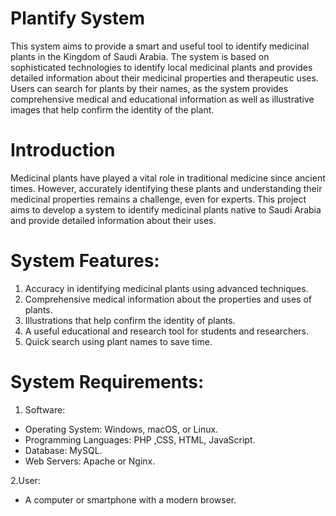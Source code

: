 # Plantify System 
This system aims to provide a smart and useful tool to identify medicinal plants in the Kingdom of Saudi Arabia. The system is based on sophisticated technologies to identify local medicinal plants and provides detailed information about their medicinal properties and therapeutic uses. Users can search for plants by their names, as the system provides comprehensive medical and educational information as well as illustrative images that help confirm the identity of the plant.
# Introduction
Medicinal plants have played a vital role in traditional medicine since ancient times. However, accurately identifying these plants and understanding their medicinal properties remains a challenge, even for experts. This project aims to develop a system to identify medicinal plants native to Saudi Arabia and provide detailed information about their uses.
# System Features:
1. Accuracy in identifying medicinal plants using advanced techniques.
2. Comprehensive medical information about the properties and uses of plants.
3. Illustrations that help confirm the identity of plants.
4. A useful educational and research tool for students and researchers.
5. Quick search using plant names to save time.

 # System Requirements:
1. Software:
- Operating System: Windows, macOS, or Linux.
 - Programming Languages: PHP ,CSS, HTML, JavaScript.
- Database: MySQL.
- Web Servers: Apache or Nginx.

2.User:
- A computer or smartphone with a modern browser.
